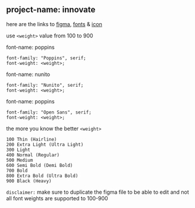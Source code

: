 ## project-name: innovate

here are the links to [figma](<https://www.figma.com/design/m72sQU4n1HL0SiOEdEMOXF/Innovate-Main-(Copy)?node-id=0-1&t=aacqQf6xgdI1Lach-1>),
[fonts](https://fonts.google.com/) &
[icon](https://fontawesome.com/)

use `<weight>` value from 100 to 900

font-name: poppins

```
font-family: "Poppins", serif;
font-weight: <weight>;
```

font-name: nunito

```
font-family: "Nunito", serif;
font-weight: <weight>;
```

font-name: poppins

```
font-family: "Open Sans", serif;
font-weight: <weight>;
```

the more you know the better `<weight>`

```
100	Thin (Hairline)
200	Extra Light (Ultra Light)
300	Light
400	Normal (Regular)
500	Medium
600	Semi Bold (Demi Bold)
700	Bold
800	Extra Bold (Ultra Bold)
900	Black (Heavy)
```

`disclaimer:` make sure to duplicate the figma file to be able to edit and not all font weights are supported to 100-900

